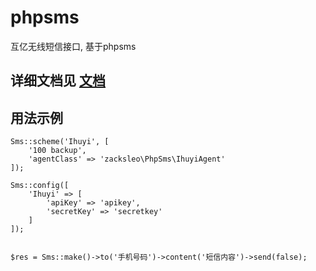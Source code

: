 # phpsms
互亿无线短信接口, 基于phpsms

## 详细文档见 [文档](https://github.com/toplan/phpsms)

## 用法示例
```
Sms::scheme('Ihuyi', [
    '100 backup',
    'agentClass' => 'zacksleo\PhpSms\IhuyiAgent'
]);        

Sms::config([
    'Ihuyi' => [
        'apiKey' => 'apikey',
        'secretKey' => 'secretkey'
    ]
]);
     

$res = Sms::make()->to('手机号码')->content('短信内容')->send(false);
     
```

